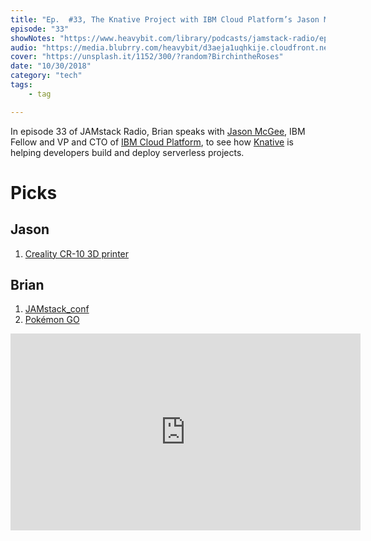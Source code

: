 ```yaml
---
title: "Ep.  #33, The Knative Project with IBM Cloud Platform’s Jason McGee"
episode: "33"
showNotes: "https://www.heavybit.com/library/podcasts/jamstack-radio/ep-33-the-knative-project-with-ibm-cloud-platforms-jason-mcgee/"
audio: "https://media.blubrry.com/heavybit/d3aeja1uqhkije.cloudfront.net/podcasts/jamstack-radio/20180906-jamstack-radio-033.mp3"
cover: "https://unsplash.it/1152/300/?random?BirchintheRoses"
date: "10/30/2018"
category: "tech"
tags:
    - tag

---
```


In episode 33 of JAMstack Radio, Brian speaks with [Jason McGee](https://twitter.com/jrmcgee), IBM Fellow and VP and CTO of [IBM Cloud Platform](https://www.ibm.com/cloud/), to see how [Knative](https://github.com/knative/) is helping developers build and deploy serverless projects.

# Picks

## Jason

1. [Creality CR-10 3D printer](https://www.amazon.com/Creality-CR-10-3D-Aluminum-High-precisio/dp/B072C5QHPQ)


## Brian

1. [JAMstack_conf](https://jamstackconf.com/)
2. [Pokémon GO](https://www.pokemongo.com/en-us/)

<iframe width="560" height="315" src="https://www.youtube.com/embed/Opye_qcRdUo" frameborder="0" allow="accelerometer; autoplay; encrypted-media; gyroscope; picture-in-picture" allowfullscreen></iframe>






